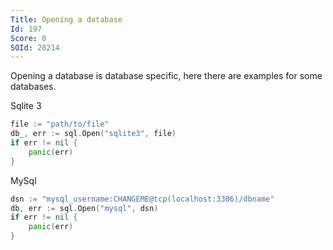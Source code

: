 ```yaml
---
Title: Opening a database
Id: 197
Score: 0
SOId: 28214
---
```

Opening a database is database specific, here there are examples for some databases.

Sqlite 3

```go
file := "path/to/file"
db_, err := sql.Open("sqlite3", file)
if err != nil {
    panic(err)
}
```

MySql

```go
dsn := "mysql_username:CHANGEME@tcp(localhost:3306)/dbname"
db, err := sql.Open("mysql", dsn)
if err != nil {
    panic(err)
}
```
